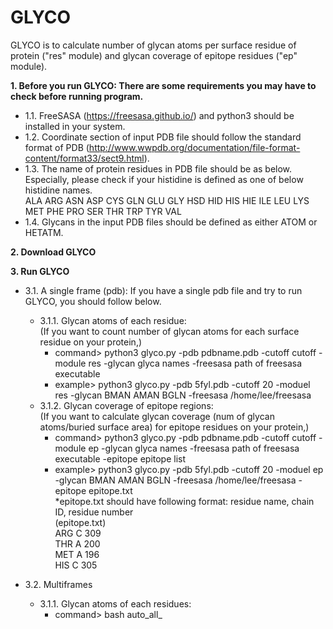 # GLYCO

GLYCO is to calculate number of glycan atoms per surface residue of protein ("res" module) and glycan coverage of epitope residues ("ep" module).

**1. Before you run GLYCO: There are some requirements you may have to check before running program.<br />**
   - 1.1. FreeSASA (https://freesasa.github.io/) and python3 should be installed in your system.<br />
   - 1.2. Coordinate section of input PDB file should follow the standard format of PDB (http://www.wwpdb.org/documentation/file-format-content/format33/sect9.html).<br />
   - 1.3. The name of protein residues in PDB file should be as below. Especially, please check if your histidine is defined as one of below histidine names.<br />
    ALA ARG ASN ASP CYS GLN GLU GLY HSD HID HIS HIE ILE LEU LYS MET PHE PRO SER THR TRP TYR VAL<br />
   - 1.4. Glycans in the input PDB files should be defined as either ATOM or HETATM.<br />

**2. Download GLYCO**

**3. Run GLYCO<br />**
   - 3.1. A single frame (pdb): If you have a single pdb file and try to run GLYCO, you should follow below.<br />
     - 3.1.1. Glycan atoms of each residue:<br />
          (If you want to count number of glycan atoms for each surface residue on your protein,)<br />
       - command> python3 glyco.py -pdb pdbname.pdb -cutoff cutoff -module res -glycan glyca names -freesasa path of freesasa executable<br />
       - example> python3 glyco.py -pdb 5fyl.pdb -cutoff 20 -moduel res -glycan BMAN AMAN BGLN -freesasa /home/lee/freesasa<br />
     - 3.1.2. Glycan coverage of epitope regions:<br />
          (If you want to calculate glycan coverage (num of glycan atoms/buried surface area) for epitope residues on your protein,)<br />
       - command> python3 glyco.py -pdb pdbname.pdb -cutoff cutoff -module ep -glycan glyca names -freesasa path of freesasa executable -epitope epitope list <br />
       - example> python3 glyco.py -pdb 5fyl.pdb -cutoff 20 -moduel ep -glycan BMAN AMAN BGLN -freesasa /home/lee/freesasa -epitope epitope.txt<br />
         *epitope.txt should have following format: residue name, chain ID, residue number<br />
         (epitope.txt)<br />
         ARG C 309<br />
         THR A 200<br />
         MET A 196<br />
         HIS C 305<br />
 
   - 3.2. Multiframes<br />
     - 3.1.1. Glycan atoms of each residues:<br />
       - command> bash auto_all_
